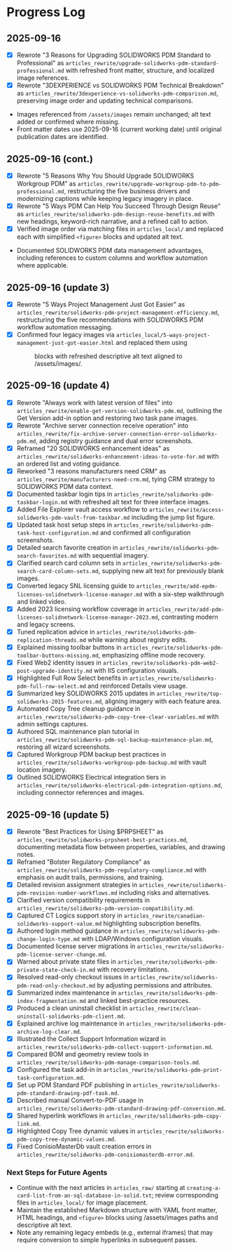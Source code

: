 # Progress Log

## 2025-09-16
- [x] Rewrote "3 Reasons for Upgrading SOLIDWORKS PDM Standard to Professional" as <code>articles_rewrite/upgrade-solidworks-pdm-standard-professional.md</code> with refreshed front matter, structure, and localized image references.
- [x] Rewrote "3DEXPERIENCE vs SOLIDWORKS PDM Technical Breakdown" as <code>articles_rewrite/3dexperience-vs-solidworks-pdm-comparison.md</code>, preserving image order and updating technical comparisons.
- Images referenced from <code>/assets/images</code> remain unchanged; alt text added or confirmed where missing.
- Front matter dates use 2025-09-16 (current working date) until original publication dates are identified.

## 2025-09-16 (cont.)
- [x] Rewrote "5 Reasons Why You Should Upgrade SOLIDWORKS Workgroup PDM" as <code>articles_rewrite/upgrade-workgroup-pdm-to-pdm-professional.md</code>, restructuring the five business drivers and modernizing captions while keeping legacy imagery in place.
- [x] Rewrote "5 Ways PDM Can Help You Succeed Through Design Reuse" as <code>articles_rewrite/solidworks-pdm-design-reuse-benefits.md</code> with new headings, keyword-rich narrative, and a refined call to action.
- [x] Verified image order via matching files in <code>articles_local/</code> and replaced each with simplified <code>&lt;figure&gt;</code> blocks and updated alt text.
- Documented SOLIDWORKS PDM data management advantages, including references to custom columns and workflow automation where applicable.

## 2025-09-16 (update 3)
- [x] Rewrote "5 Ways Project Management Just Got Easier" as <code>articles_rewrite/solidworks-pdm-project-management-efficiency.md</code>, restructuring the five recommendations with SOLIDWORKS PDM workflow automation messaging.
- [x] Confirmed four legacy images via <code>articles_local/5-ways-project-management-just-got-easier.html</code> and replaced them using <figure> blocks with refreshed descriptive alt text aligned to /assets/images/.

## 2025-09-16 (update 4)
- [x] Rewrote "Always work with latest version of files" into <code>articles_rewrite/enable-get-version-solidworks-pdm.md</code>, outlining the Get Version add-in option and restoring two task pane images.
- [x] Rewrote "Archive server connection receive operation" into <code>articles_rewrite/fix-archive-server-connection-error-solidworks-pdm.md</code>, adding registry guidance and dual error screenshots.
- [x] Reframed "20 SOLIDWORKS enhancement ideas" as <code>articles_rewrite/solidworks-enhancement-ideas-to-vote-for.md</code> with an ordered list and voting guidance.
- [x] Reworked "3 reasons manufacturers need CRM" as <code>articles_rewrite/manufacturers-need-crm.md</code>, tying CRM strategy to SOLIDWORKS PDM data context.
- [x] Documented taskbar login tips in <code>articles_rewrite/solidworks-pdm-taskbar-login.md</code> with refreshed alt text for three interface images.
- [x] Added File Explorer vault access workflow to <code>articles_rewrite/access-solidworks-pdm-vault-from-taskbar.md</code> including the jump list figure.
- [x] Updated task host setup steps in <code>articles_rewrite/solidworks-pdm-task-host-configuration.md</code> and confirmed all configuration screenshots.
- [x] Detailed search favorite creation in <code>articles_rewrite/solidworks-pdm-search-favorites.md</code> with sequential imagery.
- [x] Clarified search card column sets in <code>articles_rewrite/solidworks-pdm-search-card-column-sets.md</code>, supplying new alt text for previously blank images.
- [x] Converted legacy SNL licensing guide to <code>articles_rewrite/add-epdm-licenses-solidnetwork-license-manager.md</code> with a six-step walkthrough and linked video.
- [x] Added 2023 licensing workflow coverage in <code>articles_rewrite/add-pdm-licenses-solidnetwork-license-manager-2023.md</code>, contrasting modern and legacy screens.
- [x] Tuned replication advice in <code>articles_rewrite/solidworks-pdm-replication-threads.md</code> while warning about registry edits.
- [x] Explained missing toolbar buttons in <code>articles_rewrite/solidworks-pdm-toolbar-buttons-missing.md</code>, emphasizing offline mode recovery.
- [x] Fixed Web2 identity issues in <code>articles_rewrite/solidworks-pdm-web2-post-upgrade-identity.md</code> with IIS configuration visuals.
- [x] Highlighted Full Row Select benefits in <code>articles_rewrite/solidworks-pdm-full-row-select.md</code> and reinforced Details view usage.
- [x] Summarized key SOLIDWORKS 2015 updates in <code>articles_rewrite/top-solidworks-2015-features.md</code>, aligning imagery with each feature area.
- [x] Automated Copy Tree cleanup guidance in <code>articles_rewrite/solidworks-pdm-copy-tree-clear-variables.md</code> with admin settings captures.
- [x] Authored SQL maintenance plan tutorial in <code>articles_rewrite/solidworks-pdm-sql-backup-maintenance-plan.md</code>, restoring all wizard screenshots.
- [x] Captured Workgroup PDM backup best practices in <code>articles_rewrite/solidworks-workgroup-pdm-backup.md</code> with vault location imagery.
- [x] Outlined SOLIDWORKS Electrical integration tiers in <code>articles_rewrite/solidworks-electrical-pdm-integration-options.md</code>, including connector references and images.

## 2025-09-16 (update 5)
- [x] Rewrote "Best Practices for Using $PRPSHEET" as <code>articles_rewrite/solidworks-prpsheet-best-practices.md</code>, documenting metadata flow between properties, variables, and drawing notes.
- [x] Reframed "Bolster Regulatory Compliance" as <code>articles_rewrite/solidworks-pdm-regulatory-compliance.md</code> with emphasis on audit trails, permissions, and training.
- [x] Detailed revision assignment strategies in <code>articles_rewrite/solidworks-pdm-revision-number-workflows.md</code> including risks and alternatives.
- [x] Clarified version compatibility requirements in <code>articles_rewrite/solidworks-pdm-version-compatibility.md</code>.
- [x] Captured CT Logics support story in <code>articles_rewrite/canadian-solidworks-support-value.md</code> highlighting subscription benefits.
- [x] Authored login method guidance in <code>articles_rewrite/solidworks-pdm-change-login-type.md</code> with LDAP/Windows configuration visuals.
- [x] Documented license server migrations in <code>articles_rewrite/solidworks-pdm-license-server-change.md</code>.
- [x] Warned about private state files in <code>articles_rewrite/solidworks-pdm-private-state-check-in.md</code> with recovery limitations.
- [x] Resolved read-only checkout issues in <code>articles_rewrite/solidworks-pdm-read-only-checkout.md</code> by adjusting permissions and attributes.
- [x] Summarized index maintenance in <code>articles_rewrite/solidworks-pdm-index-fragmentation.md</code> and linked best-practice resources.
- [x] Produced a clean uninstall checklist in <code>articles_rewrite/clean-uninstall-solidworks-pdm-client.md</code>.
- [x] Explained archive log maintenance in <code>articles_rewrite/solidworks-pdm-archive-log-clear.md</code>.
- [x] Illustrated the Collect Support Information wizard in <code>articles_rewrite/solidworks-pdm-collect-support-information.md</code>.
- [x] Compared BOM and geometry review tools in <code>articles_rewrite/solidworks-pdm-manage-comparison-tools.md</code>.
- [x] Configured the task add-in in <code>articles_rewrite/solidworks-pdm-print-task-configuration.md</code>.
- [x] Set up PDM Standard PDF publishing in <code>articles_rewrite/solidworks-pdm-standard-drawing-pdf-task.md</code>.
- [x] Described manual Convert-to-PDF usage in <code>articles_rewrite/solidworks-pdm-standard-drawing-pdf-conversion.md</code>.
- [x] Shared hyperlink workflows in <code>articles_rewrite/solidworks-pdm-copy-link.md</code>.
- [x] Highlighted Copy Tree dynamic values in <code>articles_rewrite/solidworks-pdm-copy-tree-dynamic-values.md</code>.
- [x] Fixed ConisioMasterDb vault creation errors in <code>articles_rewrite/solidworks-pdm-conisiomasterdb-error.md</code>.

### Next Steps for Future Agents
- Continue with the next articles in <code>articles_raw/</code> starting at <code>creating-a-card-list-from-an-sql-database-in-solid.txt</code>; review corresponding files in <code>articles_local/</code> for image placement.
- Maintain the established Markdown structure with YAML front matter, HTML headings, and <code>&lt;figure&gt;</code> blocks using /assets/images paths and descriptive alt text.
- Note any remaining legacy embeds (e.g., external iframes) that may require conversion to simple hyperlinks in subsequent passes.
